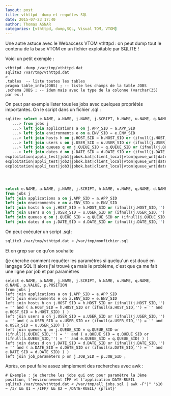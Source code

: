 ```yaml
---
layout: post
title: vthttpd -dump et requêtes SQL 
date: 2015-07-23 17:40
author: Thomas ASNAR
categories: [vthttpd, dump,SQL, Visual TOM, VTOM]
---
```

Une autre astuce avec le Webaccess VTOM vthttpd : on peut dump tout le contenu de la base VTOM en un fichier exploitable par SQLITE !

Voici un petit exemple :

```
vthttpd -dump /var/tmp/vthttpd.dat
sqlite3 /var/tmp/vthttpd.dat
>
.tables  -- liste toutes les tables
pragma table_info(JOBS) ; -- liste les champs de la table JOBS
.schema JOBS ; -- idem mais avec le type de la colonne (varchar(35) par ex.)
```

On peut par exemple lister tous les jobs avec quelques propriétés importantes. On le script dans un fichier .sql :

```sql
sqlite> select e.NAME, a.NAME, j.NAME, j.SCRIPT, h.NAME, u.NAME, q.NAME, d.NAME
   ...> from jobs j
   ...> left join applications a on j.APP_SID = a.APP_SID
   ...> left join environments e on a.ENV_SID = e.ENV_SID
   ...> left join hosts h on j.HOST_SID = h.HOST_SID or (ifnull(j.HOST_SID,'') = '' and ( a.HOST_SID = h.HOST_SID or (ifnull(a.HOST_SID,'') = '' and e.HOST_SID = h.HOST_SID) ) )
   ...> left join users u on j.USER_SID = u.USER_SID or (ifnull(j.USER_SID,'') = '' and ( a.USER_SID = u.USER_SID or (ifnull(a.USER_SID,'') = '' and e.USER_SID = u.USER_SID) ) )
   ...> left join queues q on j.QUEUE_SID = q.QUEUE_SID or (ifnull(j.QUEUE_SID,'') = '' and ( a.QUEUE_SID = q.QUEUE_SID or (ifnull(a.QUEUE_SID,'') = '' and e.QUEUE_SID = q.QUEUE_SID) ) )
   ...> left join dates d on j.DATE_SID = d.DATE_SID or (ifnull(j.DATE_SID,'') = '' and ( a.DATE_SID = d.DATE_SID or (ifnull(a.DATE_SID,'') = '' and e.DATE_SID = d.DATE_SID) ) ) ;
exploitation|appli_test|job1|jobok.bat|client_local|vtom|queue_wnt|date_exp
exploitation|appli_test|job2|jobok.bat|client_local|vtom|queue_wnt|date_exp
exploitation|appli_test|job3|jobok.bat|client_local|vtom|queue_wnt|date_exp




select e.NAME, a.NAME, j.NAME, j.SCRIPT, h.NAME, u.NAME, q.NAME, d.NAME
from jobs j
left join applications a on j.APP_SID = a.APP_SID
left join environments e on a.ENV_SID = e.ENV_SID
left join hosts h on j.HOST_SID = h.HOST_SID or (ifnull(j.HOST_SID,'') = '' and ( a.HOST_SID = h.HOST_SID or (ifnull(a.HOST_SID,'') = '' and e.HOST_SID = h.HOST_SID) ) )
left join users u on j.USER_SID = u.USER_SID or (ifnull(j.USER_SID,'') = '' and ( a.USER_SID = u.USER_SID or (ifnull(a.USER_SID,'') = '' and e.USER_SID = u.USER_SID) ) )
left join queues q on j.QUEUE_SID = q.QUEUE_SID or (ifnull(j.QUEUE_SID,'') = '' and ( a.QUEUE_SID = q.QUEUE_SID or (ifnull(a.QUEUE_SID,'') = '' and e.QUEUE_SID = q.QUEUE_SID) ) )
left join dates d on j.DATE_SID = d.DATE_SID or (ifnull(j.DATE_SID,'') = '' and ( a.DATE_SID = d.DATE_SID or (ifnull(a.DATE_SID,'') = '' and e.DATE_SID = d.DATE_SID) ) ) ;
```

On peut exécuter un script .sql :

```bash
sqlite3 /var/tmp/vthttpd.dat < /var/tmp/monfichier.sql
```

Et on grep sur ce qu'on souhaite

(je cherche comment requêter les paramètres si quelqu'un est doué en langage SQL !)
<edit> alors j'ai trouvé ça mais le problème, c'est que ça me fait une ligne par job et par paramètres

```
select e.NAME, a.NAME, j.NAME, j.SCRIPT, h.NAME, u.NAME, q.NAME, d.NAME, p.VALUE, p.POSITION
from jobs j
left join applications a on j.APP_SID = a.APP_SID
left join environments e on a.ENV_SID = e.ENV_SID
left join hosts h on j.HOST_SID = h.HOST_SID or (ifnull(j.HOST_SID,'') = '' and ( a.HOST_SID = h.HOST_SID or (ifnull(a.HOST_SID,'') = '' and e.HOST_SID = h.HOST_SID) ) )
left join users u on j.USER_SID = u.USER_SID or (ifnull(j.USER_SID,'') = '' and ( a.USER_SID = u.USER_SID or (ifnull(a.USER_SID,'') = '' and e.USER_SID = u.USER_SID) ) )
left join queues q on j.QUEUE_SID = q.QUEUE_SID or (ifnull(j.QUEUE_SID,'') = '' and ( a.QUEUE_SID = q.QUEUE_SID or (ifnull(a.QUEUE_SID,'') = '' and e.QUEUE_SID = q.QUEUE_SID) ) )
left join dates d on j.DATE_SID = d.DATE_SID or (ifnull(j.DATE_SID,'') = '' and ( a.DATE_SID = d.DATE_SID or (ifnull(a.DATE_SID,'') = '' and e.DATE_SID = d.DATE_SID) ) )
left join job_parameters p on j.JOB_SID = p.JOB_SID ;
```

Après, on peut faire assez simplement des recherches avec awk :

```
# Exemple : je cherche les jobs qui ont pour paramètre la 3ème position, l'environnement IFP et l'application DATE-RUEIL
sqlite3 /var/tmp/vthttpd.dat < /var/tmp/all_jobs.sql | awk -F"|" '$10 ~ /3/ && $1 ~ /IFP/ && $2 ~ /DATE-RUEIL/ {print}'
```